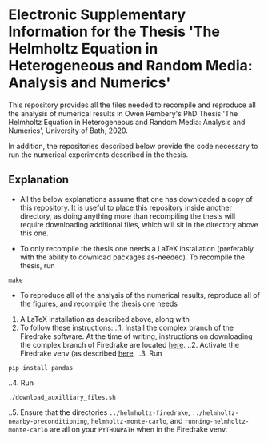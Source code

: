 # Electronic Supplementary Information for the Thesis 'The Helmholtz Equation in Heterogeneous and Random Media: Analysis and Numerics'

This repository provides all the files needed to recompile and reproduce all the analysis of numerical results in Owen Pembery's PhD Thesis 'The Helmholtz Equation in Heterogeneous and Random Media: Analysis and Numerics', University of Bath, 2020.

In addition, the repositories described below provide the code necessary to run the numerical experiments described in the thesis.

## Explanation

* All the below explanations assume that one has downloaded a copy of this repository. It is useful to place this repository inside another directory, as doing anything more than recompiling the thesis will require downloading additional files, which will sit in the directory above this one.

* To only recompile the thesis one needs a LaTeX installation (preferably with the ability to download packages as-needed). To recompile the thesis, run
```
make
```

* To reproduce all of the analysis of the numerical results, reproduce all of the figures, and recompile the thesis one needs
1. A LaTeX installation as described above, along with
2. To follow these instructions:
..1. Install the complex branch of the Firedrake software. At the time of writing, instructions on downloading the complex branch of Firedrake are located [here](https://github.com/firedrakeproject/firedrake/projects/4#card-13363715).
..2. Activate the Firedrake venv (as described [here](https://www.firedrakeproject.org/download.html).
..3. Run
```
pip install pandas
```
..4. Run
```
./download_auxilliary_files.sh
```
..5. Ensure that the directories `../helmholtz-firedrake`, `../helmholtz-nearby-preconditioning`, `helmholtz-monte-carlo`, and `running-helmholtz-monte-carlo` are all on your `PYTHONPATH` when in the Firedrake venv.